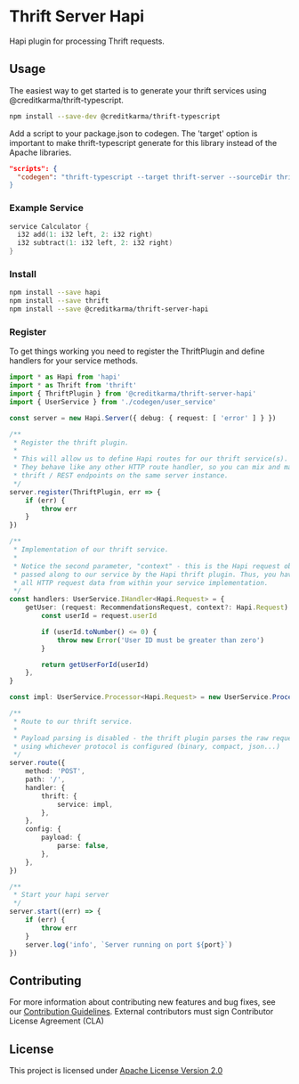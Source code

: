 # Thrift Server Hapi

Hapi plugin for processing Thrift requests.

## Usage

The easiest way to get started is to generate your thrift services using @creditkarma/thrift-typescript.

```sh
npm install --save-dev @creditkarma/thrift-typescript
```

Add a script to your package.json to codegen. The 'target' option is important to make thrift-typescript generate for this library instead of the Apache libraries.

```json
"scripts": {
  "codegen": "thrift-typescript --target thrift-server --sourceDir thrift --outDir codegen
}
```

### Example Service

```c
service Calculator {
  i32 add(1: i32 left, 2: i32 right)
  i32 subtract(1: i32 left, 2: i32 right)
}
```

### Install

```sh
npm install --save hapi
npm install --save thrift
npm install --save @creditkarma/thrift-server-hapi
```

### Register

To get things working you need to register the ThriftPlugin and define handlers for your service methods.

```typescript
import * as Hapi from 'hapi'
import * as Thrift from 'thrift'
import { ThriftPlugin } from '@creditkarma/thrift-server-hapi'
import { UserService } from './codegen/user_service'

const server = new Hapi.Server({ debug: { request: [ 'error' ] } })

/**
 * Register the thrift plugin.
 *
 * This will allow us to define Hapi routes for our thrift service(s).
 * They behave like any other HTTP route handler, so you can mix and match
 * thrift / REST endpoints on the same server instance.
 */
server.register(ThriftPlugin, err => {
    if (err) {
        throw err
    }
})

/**
 * Implementation of our thrift service.
 *
 * Notice the second parameter, "context" - this is the Hapi request object,
 * passed along to our service by the Hapi thrift plugin. Thus, you have access to
 * all HTTP request data from within your service implementation.
 */
const handlers: UserService.IHandler<Hapi.Request> = {
    getUser: (request: RecommendationsRequest, context?: Hapi.Request) => {
        const userId = request.userId

        if (userId.toNumber() <= 0) {
            throw new Error('User ID must be greater than zero')
        }

        return getUserForId(userId)
    },
}

const impl: UserService.Processor<Hapi.Request> = new UserService.Processor(handlers)

/**
 * Route to our thrift service.
 *
 * Payload parsing is disabled - the thrift plugin parses the raw request
 * using whichever protocol is configured (binary, compact, json...)
 */
server.route({
    method: 'POST',
    path: '/',
    handler: {
        thrift: {
            service: impl,
        },
    },
    config: {
        payload: {
            parse: false,
        },
    },
})

/**
 * Start your hapi server
 */
server.start((err) => {
    if (err) {
        throw err
    }
    server.log('info', `Server running on port ${port}`)
})
```

## Contributing

For more information about contributing new features and bug fixes, see our [Contribution Guidelines](https://github.com/creditkarma/CONTRIBUTING.md).
External contributors must sign Contributor License Agreement (CLA)

## License

This project is licensed under [Apache License Version 2.0](./LICENSE)